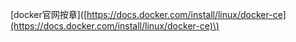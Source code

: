 \[docker官网按章\]\([https://docs.docker.com/install/linux/docker-ce](https://docs.docker.com/install/linux/docker-ce)\)

